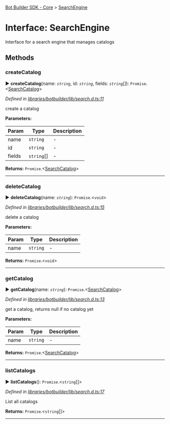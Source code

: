 [Bot Builder SDK - Core](../README.md) > [SearchEngine](../interfaces/botbuilder.searchengine.md)



# Interface: SearchEngine


Interface for a search engine that manages catalogs


## Methods
<a id="createcatalog"></a>

###  createCatalog

► **createCatalog**(name: *`string`*, id: *`string`*, fields: *`string`[]*): `Promise`.<[SearchCatalog](botbuilder.searchcatalog.md)>



*Defined in [libraries/botbuilder/lib/search.d.ts:11](https://github.com/Microsoft/botbuilder-js/blob/5422076/libraries/botbuilder/lib/search.d.ts#L11)*



create a catalog


**Parameters:**

| Param | Type | Description |
| ------ | ------ | ------ |
| name | `string`   |  - |
| id | `string`   |  - |
| fields | `string`[]   |  - |





**Returns:** `Promise`.<[SearchCatalog](botbuilder.searchcatalog.md)>





___

<a id="deletecatalog"></a>

###  deleteCatalog

► **deleteCatalog**(name: *`string`*): `Promise`.<`void`>



*Defined in [libraries/botbuilder/lib/search.d.ts:15](https://github.com/Microsoft/botbuilder-js/blob/5422076/libraries/botbuilder/lib/search.d.ts#L15)*



delete a catalog


**Parameters:**

| Param | Type | Description |
| ------ | ------ | ------ |
| name | `string`   |  - |





**Returns:** `Promise`.<`void`>





___

<a id="getcatalog"></a>

###  getCatalog

► **getCatalog**(name: *`string`*): `Promise`.<[SearchCatalog](botbuilder.searchcatalog.md)>



*Defined in [libraries/botbuilder/lib/search.d.ts:13](https://github.com/Microsoft/botbuilder-js/blob/5422076/libraries/botbuilder/lib/search.d.ts#L13)*



get a catalog, returns null if no catalog yet


**Parameters:**

| Param | Type | Description |
| ------ | ------ | ------ |
| name | `string`   |  - |





**Returns:** `Promise`.<[SearchCatalog](botbuilder.searchcatalog.md)>





___

<a id="listcatalogs"></a>

###  listCatalogs

► **listCatalogs**(): `Promise`.<`string`[]>



*Defined in [libraries/botbuilder/lib/search.d.ts:17](https://github.com/Microsoft/botbuilder-js/blob/5422076/libraries/botbuilder/lib/search.d.ts#L17)*



List all catalogs




**Returns:** `Promise`.<`string`[]>





___


